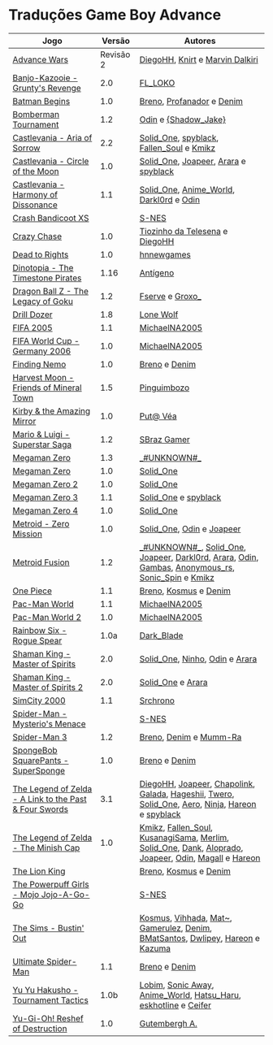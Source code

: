 # Traduções Game Boy Advance

| Jogo | Versão | Autores |
| ----------- | ----------- | ----------- |
| [Advance Wars](advance-wars_diegohh-knirt-marvin-dalkiri/) | Revisão 2 | [DiegoHH](../../autores/diegohh/), [Knirt](../../autores/knirt/) e [Marvin Dalkiri](../../autores/marvin-dalkiri/) |
| [Banjo-Kazooie - Grunty's Revenge](banjo-kazooie-gruntys-revenge_fl_loko/) | 2.0 | [FL\_LOKO](../../autores/fl_loko/) |
| [Batman Begins](batman-begins_breno-profanador-denim/) | 1.0 | [Breno](../../autores/breno/), [Profanador](../../autores/profanador/) e [Denim](../../autores/denim/) |
| [Bomberman Tournament](bomberman-tournament_odin-shadow_jake/) | 1.2 | [Odin](../../autores/odin/) e [\{Shadow\_Jake\}](../../autores/shadow_jake/) |
| [Castlevania - Aria of Sorrow](castlevania-aria-of-sorrow_solid_one-et-al/) | 2.2 | [Solid\_One](../../autores/solid_one/), [spyblack](../../autores/spyblack/), [Fallen\_Soul](../../autores/fallen_soul/) e [Kmikz](../../autores/kmikz/) |
| [Castlevania - Circle of the Moon](castlevania-circle-of-the-moon_solid_one-et-al/) | 1.0 | [Solid\_One](../../autores/solid_one/), [Joapeer](../../autores/joapeer/), [Arara](../../autores/arara/) e [spyblack](../../autores/spyblack/) |
| [Castlevania - Harmony of Dissonance](castlevania-harmony-of-dissonance_solid_one-et-al/) | 1.1 | [Solid\_One](../../autores/solid_one/), [Anime\_World](../../autores/anime_world/), [Darkl0rd](../../autores/darkl0rd/) e [Odin](../../autores/odin/) |
| [Crash Bandicoot XS](crash-bandicoot-xs_s-nes/) |  | [S\-NES](../../autores/s-nes/) |
| [Crazy Chase](crazy-chase_tiozinho-da-telesena-diegohh/) | 1.0 | [Tiozinho da Telesena](../../autores/tiozinho-da-telesena/) e [DiegoHH](../../autores/diegohh/) |
| [Dead to Rights](dead-to-rights_hnnewgames/) | 1.0 | [hnnewgames](../../autores/hnnewgames/) |
| [Dinotopia - The Timestone Pirates](dinotopia-the-timestone-pirates_antigeno/) | 1.16 | [Antígeno](../../autores/antigeno/) |
| [Dragon Ball Z - The Legacy of Goku](dragon-ball-z-the-legacy-of-goku_fserve-groxo/) | 1.2 | [Fserve](../../autores/fserve/) e [Groxo\_](../../autores/groxo/) |
| [Drill Dozer](drill-dozer_lone-wolf/) | 1.8 | [Lone Wolf](../../autores/lone-wolf/) |
| [FIFA 2005](fifa-2005_michaelna2005/) | 1.1 | [MichaelNA2005](../../autores/michaelna2005/) |
| [FIFA World Cup - Germany 2006](fifa-world-cup-germany-2006_michaelna2005/) | 1.0 | [MichaelNA2005](../../autores/michaelna2005/) |
| [Finding Nemo](finding-nemo_breno-denim/) | 1.0 | [Breno](../../autores/breno/) e [Denim](../../autores/denim/) |
| [Harvest Moon - Friends of Mineral Town](harvest-moon-friends-of-mineral-town_pinguimbozo/) | 1.5 | [Pinguimbozo](../../autores/pinguimbozo/) |
| [Kirby &amp; the Amazing Mirror](kirby-the-amazing-mirror_put-vea/) | 1.0 | [Put@ Véa](../../autores/put-vea/) |
| [Mario &amp; Luigi - Superstar Saga](mario-luigi-superstar-saga_sbraz-gamer/) | 1.2 | [SBraz Gamer](../../autores/sbraz-gamer/) |
| [Megaman Zero](megaman-zero__unknown/) | 1.3 | [\_\#UNKNOWN\#\_](../../autores/unknown/) |
| [Megaman Zero](megaman-zero_solid_one/) | 1.0 | [Solid\_One](../../autores/solid_one/) |
| [Megaman Zero 2](megaman-zero-2_solid_one/) | 1.0 | [Solid\_One](../../autores/solid_one/) |
| [Megaman Zero 3](megaman-zero-3_solid_one-spyblack/) | 1.1 | [Solid\_One](../../autores/solid_one/) e [spyblack](../../autores/spyblack/) |
| [Megaman Zero 4](megaman-zero-4_solid_one/) | 1.0 | [Solid\_One](../../autores/solid_one/) |
| [Metroid - Zero Mission](metroid-zero-mission_solid_one-odin-joapeer/) | 1.0 | [Solid\_One](../../autores/solid_one/), [Odin](../../autores/odin/) e [Joapeer](../../autores/joapeer/) |
| [Metroid Fusion](metroid-fusion__unknown_-et-al/) | 1.2 | [\_\#UNKNOWN\#\_](../../autores/unknown/), [Solid\_One](../../autores/solid_one/), [Joapeer](../../autores/joapeer/), [Darkl0rd](../../autores/darkl0rd/), [Arara](../../autores/arara/), [Odin](../../autores/odin/), [Gambas](../../autores/gambas/), [Anonymous\_rs](../../autores/anonymous_rs/), [Sonic\_Spin](../../autores/sonic_spin/) e [Kmikz](../../autores/kmikz/) |
| [One Piece](one-piece_breno-kosmus-denim/) | 1.1 | [Breno](../../autores/breno/), [Kosmus](../../autores/kosmus/) e [Denim](../../autores/denim/) |
| [Pac-Man World](pac-man-world_michaelna2005/) | 1.1 | [MichaelNA2005](../../autores/michaelna2005/) |
| [Pac-Man World 2](pac-man-world-2_michaelna2005/) | 1.0 | [MichaelNA2005](../../autores/michaelna2005/) |
| [Rainbow Six - Rogue Spear](rainbow-six-rogue-spear_dark_blade/) | 1.0a | [Dark\_Blade](../../autores/dark_blade/) |
| [Shaman King - Master of Spirits](shaman-king-master-of-spirits_solid_one-et-al/) | 2.0 | [Solid\_One](../../autores/solid_one/), [Ninho](../../autores/ninho/), [Odin](../../autores/odin/) e [Arara](../../autores/arara/) |
| [Shaman King - Master of Spirits 2](shaman-king-master-of-spirits-2_solid_one-arara/) | 2.0 | [Solid\_One](../../autores/solid_one/) e [Arara](../../autores/arara/) |
| [SimCity 2000](simcity-2000_srchrono/) | 1.1 | [Srchrono](../../autores/srchrono/) |
| [Spider-Man - Mysterio's Menace](spider-man-mysterios-menace_s-nes/) |  | [S\-NES](../../autores/s-nes/) |
| [Spider-Man 3](spider-man-3_breno-denim-mumm-ra/) | 1.2 | [Breno](../../autores/breno/), [Denim](../../autores/denim/) e [Mumm\-Ra](../../autores/mumm-ra/) |
| [SpongeBob SquarePants - SuperSponge](spongebob-squarepants-supersponge_breno-denim/) | 1.0 | [Breno](../../autores/breno/) e [Denim](../../autores/denim/) |
| [The Legend of Zelda - A Link to the Past &amp; Four Swords](the-legend-of-zelda-a-link-to-the-past-four-swords_diegohh-et-al/) | 3.1 | [DiegoHH](../../autores/diegohh/), [Joapeer](../../autores/joapeer/), [Chapolink](../../autores/chapolink/), [Galada](../../autores/galada/), [Hageshii](../../autores/hageshii/), [Twero](../../autores/twero/), [Solid\_One](../../autores/solid_one/), [Aero](../../autores/aero/), [Ninja](../../autores/ninja/), [Hareon](../../autores/hareon/) e [spyblack](../../autores/spyblack/) |
| [The Legend of Zelda - The Minish Cap](the-legend-of-zelda-the-minish-cap_kmikz-et-al/) | 1.0 | [Kmikz](../../autores/kmikz/), [Fallen\_Soul](../../autores/fallen_soul/), [KusanagiSama](../../autores/kusanagisama/), [Merlim](../../autores/merlim/), [Solid\_One](../../autores/solid_one/), [Dank](../../autores/dank/), [Aloprado](../../autores/aloprado/), [Joapeer](../../autores/joapeer/), [Odin](../../autores/odin/), [Magall](../../autores/magall/) e [Hareon](../../autores/hareon/) |
| [The Lion King](the-lion-king_breno-kosmus-denim/) |  | [Breno](../../autores/breno/), [Kosmus](../../autores/kosmus/) e [Denim](../../autores/denim/) |
| [The Powerpuff Girls - Mojo Jojo-A-Go-Go](the-powerpuff-girls-mojo-jojo-a-go-go_s-nes/) |  | [S\-NES](../../autores/s-nes/) |
| [The Sims - Bustin' Out](the-sims-bustin-out_kosmus-et-al/) |  | [Kosmus](../../autores/kosmus/), [Vihhada](../../autores/vihhada/), [Mat~](../../autores/mat/), [Gamerulez](../../autores/gamerulez/), [Denim](../../autores/denim/), [BMatSantos](../../autores/bmatsantos/), [Dwlipey](../../autores/dwlipey/), [Hareon](../../autores/hareon/) e [Kazuma](../../autores/kazuma/) |
| [Ultimate Spider-Man](ultimate-spider-man_breno-denim/) | 1.1 | [Breno](../../autores/breno/) e [Denim](../../autores/denim/) |
| [Yu Yu Hakusho - Tournament Tactics](yu-yu-hakusho-tournament-tactics_lobim-et-al/) | 1.0b | [Lobim](../../autores/lobim/), [Sonic Away](../../autores/sonic-away/), [Anime\_World](../../autores/anime_world/), [Hatsu\_Haru](../../autores/hatsu_haru/), [eskhotline](../../autores/eskhotline/) e [Ceifer](../../autores/ceifer/) |
| [Yu-Gi-Oh! Reshef of Destruction](yu-gi-oh-reshef-of-destruction_gutembergh-a/) | 1.0 | [Gutembergh A\.](../../autores/gutembergh-a/) |